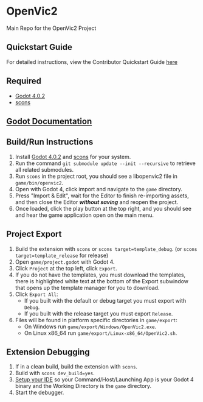 # OpenVic2
Main Repo for the OpenVic2 Project

## Quickstart Guide
For detailed instructions, view the Contributor Quickstart Guide [here](docs/contribution-quickstart-guide.md)

## Required
* [Godot 4.0.2](https://github.com/godotengine/godot/releases/tag/4.0.2-stable)
* [scons](https://scons.org/)

## [Godot Documentation](https://docs.godotengine.org/en/latest/)

## Build/Run Instructions
1. Install [Godot 4.0.2](https://github.com/godotengine/godot/releases/tag/4.0.2-stable) and [scons](https://scons.org/) for your system.
2. Run the command `git submodule update --init --recursive` to retrieve all related submodules.
3. Run `scons` in the project root, you should see a libopenvic2 file in `game/bin/openvic2`.
4. Open with Godot 4, click import and navigate to the `game` directory.
5. Press "Import & Edit", wait for the Editor to finish re-importing assets, and then close the Editor ***without saving*** and reopen the project.
6. Once loaded, click the play button at the top right, and you should see and hear the game application open on the main menu.

## Project Export
1. Build the extension with `scons` or `scons target=template_debug`. (or `scons target=template_release` for release)
2. Open `game/project.godot` with Godot 4.
3. Click `Project` at the top left, click `Export`.
4. If you do not have the templates, you must download the templates, there is highlighted white text at the bottom of the Export subwindow that opens up the template manager for you to download.
5. Click `Export All`:
    * If you built with the default or debug target you must export with `Debug`.
    * If you built with the release target you must export `Release`.
6. Files will be found in platform specific directories in `game/export`:
    * On Windows run `game/export/Windows/OpenVic2.exe`.
    * On Linux x86_64 run `game/export/Linux-x86_64/OpenVic2.sh`.

## Extension Debugging
1. If in a clean build, build the extension with `scons`.
2. Build with `scons dev_build=yes`.
3. [Setup your IDE](https://godotengine.org/qa/108346/how-can-i-debug-runtime-errors-of-native-library-in-godot) so your Command/Host/Launching App is your Godot 4 binary and the Working Directory is the `game` directory.
4. Start the debugger.
